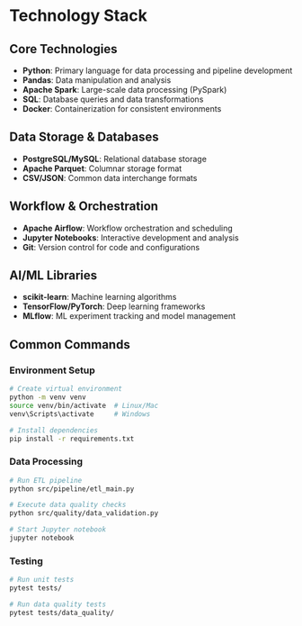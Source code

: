 # Technology Stack

## Core Technologies
- **Python**: Primary language for data processing and pipeline development
- **Pandas**: Data manipulation and analysis
- **Apache Spark**: Large-scale data processing (PySpark)
- **SQL**: Database queries and data transformations
- **Docker**: Containerization for consistent environments

## Data Storage & Databases
- **PostgreSQL/MySQL**: Relational database storage
- **Apache Parquet**: Columnar storage format
- **CSV/JSON**: Common data interchange formats

## Workflow & Orchestration
- **Apache Airflow**: Workflow orchestration and scheduling
- **Jupyter Notebooks**: Interactive development and analysis
- **Git**: Version control for code and configurations

## AI/ML Libraries
- **scikit-learn**: Machine learning algorithms
- **TensorFlow/PyTorch**: Deep learning frameworks
- **MLflow**: ML experiment tracking and model management

## Common Commands

### Environment Setup
```bash
# Create virtual environment
python -m venv venv
source venv/bin/activate  # Linux/Mac
venv\Scripts\activate     # Windows

# Install dependencies
pip install -r requirements.txt
```

### Data Processing
```bash
# Run ETL pipeline
python src/pipeline/etl_main.py

# Execute data quality checks
python src/quality/data_validation.py

# Start Jupyter notebook
jupyter notebook
```

### Testing
```bash
# Run unit tests
pytest tests/

# Run data quality tests
pytest tests/data_quality/
```